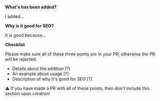 **What's has been added?** 

I added...

**Why is it good for SEO?**

It is good because...


**Checklist**

Please make sure all of these three points are in your PR, otherwise the PR will be rejected.

* Details about the addition  [?]
* An example about usage  [?]
* Description of why it's good for SEO [?]

:warning:  If you have made a PR with all of these points, then *don't* include this section upon creation!
